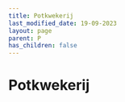 ```yaml
---
title: Potkwekerij
last_modified_date: 19-09-2023
layout: page
parent: P
has_children: false
---
```


Potkwekerij
===========

